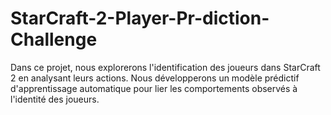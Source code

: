 # StarCraft-2-Player-Pr-diction-Challenge
Dans ce projet, nous explorerons l'identification des joueurs dans StarCraft 2 en analysant leurs actions. Nous développerons un modèle prédictif d'apprentissage automatique pour lier les comportements observés à l'identité des joueurs.
